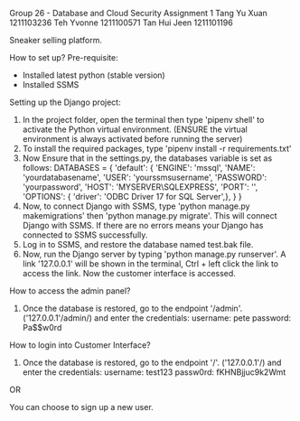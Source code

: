Group 26 - Database and Cloud Security Assignment 1
Tang Yu Xuan 1211103236
Teh Yvonne 1211100571
Tan Hui Jeen 1211101196

Sneaker selling platform.

How to set up? 
Pre-requisite:
- Installed latest python (stable version)
- Installed SSMS

Setting up the Django project:
1. In the project folder, open the terminal then type 'pipenv shell' to activate the Python virtual environment. (ENSURE the virtual environment is always activated before running the server)
2. To install the required packages, type 'pipenv install -r requirements.txt'
3. Now Ensure that in the settings.py, the databases variable is set as follows:
   DATABASES = {
    'default': {
            'ENGINE': 'mssql',
            'NAME': 'yourdatabasename',
            'USER': 'yourssmsusername',
            'PASSWORD': 'yourpassword',
            'HOST': 'MYSERVER\SQLEXPRESS',
            'PORT': '',
            'OPTIONS': {
                'driver': 'ODBC Driver 17 for SQL Server',}, 
}
}
4. Now, to connect Django with SSMS, type 'python manage.py makemigrations' then 'python manage.py migrate'. This will connect Django with SSMS. If there are no errors means your Django has connected to SSMS successfully.
5. Log in to SSMS, and restore the database named test.bak file.
6. Now, run the Django server by typing 'python manage.py runserver'. A link '127.0.0.1' will be shown in the terminal, Ctrl + left click the link to access the link. Now the customer interface is accessed.

How to access the admin panel?
1. Once the database is restored, go to the endpoint '/admin'. ('127.0.0.1'/admin/) and enter the credentials:
username: pete
password: Pa$$w0rd

How to login into Customer Interface?
1. Once the database is restored, go to the endpoint '/'. ('127.0.0.1'/) and enter the credentials:
username: test123
passw0rd: fKHNBjjuc9k2Wmt

OR 

You can choose to sign up a new user.

  
